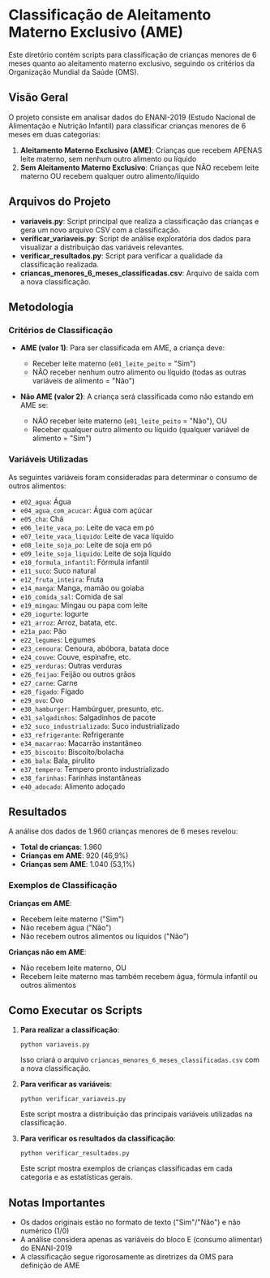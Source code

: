 # Classificação de Aleitamento Materno Exclusivo (AME)

Este diretório contém scripts para classificação de crianças menores de 6 meses quanto ao aleitamento materno exclusivo, seguindo os critérios da Organização Mundial da Saúde (OMS).

## Visão Geral

O projeto consiste em analisar dados do ENANI-2019 (Estudo Nacional de Alimentação e Nutrição Infantil) para classificar crianças menores de 6 meses em duas categorias:

1. **Aleitamento Materno Exclusivo (AME)**: Crianças que recebem APENAS leite materno, sem nenhum outro alimento ou líquido
2. **Sem Aleitamento Materno Exclusivo**: Crianças que NÃO recebem leite materno OU recebem qualquer outro alimento/líquido

## Arquivos do Projeto

- **variaveis.py**: Script principal que realiza a classificação das crianças e gera um novo arquivo CSV com a classificação.
- **verificar_variaveis.py**: Script de análise exploratória dos dados para visualizar a distribuição das variáveis relevantes.
- **verificar_resultados.py**: Script para verificar a qualidade da classificação realizada.
- **criancas_menores_6_meses_classificadas.csv**: Arquivo de saída com a nova classificação.

## Metodologia

### Critérios de Classificação

- **AME (valor 1)**: Para ser classificada em AME, a criança deve:
  - Receber leite materno (`e01_leite_peito` = "Sim")
  - NÃO receber nenhum outro alimento ou líquido (todas as outras variáveis de alimento = "Não")

- **Não AME (valor 2)**: A criança será classificada como não estando em AME se:
  - NÃO receber leite materno (`e01_leite_peito` = "Não"), OU
  - Receber qualquer outro alimento ou líquido (qualquer variável de alimento = "Sim")

### Variáveis Utilizadas

As seguintes variáveis foram consideradas para determinar o consumo de outros alimentos:

- `e02_agua`: Água
- `e04_agua_com_acucar`: Água com açúcar
- `e05_cha`: Chá
- `e06_leite_vaca_po`: Leite de vaca em pó
- `e07_leite_vaca_liquido`: Leite de vaca líquido
- `e08_leite_soja_po`: Leite de soja em pó
- `e09_leite_soja_liquido`: Leite de soja líquido
- `e10_formula_infantil`: Fórmula infantil
- `e11_suco`: Suco natural
- `e12_fruta_inteira`: Fruta
- `e14_manga`: Manga, mamão ou goiaba
- `e16_comida_sal`: Comida de sal
- `e19_mingau`: Mingau ou papa com leite
- `e20_iogurte`: Iogurte
- `e21_arroz`: Arroz, batata, etc.
- `e21a_pao`: Pão
- `e22_legumes`: Legumes
- `e23_cenoura`: Cenoura, abóbora, batata doce
- `e24_couve`: Couve, espinafre, etc.
- `e25_verduras`: Outras verduras
- `e26_feijao`: Feijão ou outros grãos
- `e27_carne`: Carne
- `e28_figado`: Fígado
- `e29_ovo`: Ovo
- `e30_hamburger`: Hambúrguer, presunto, etc.
- `e31_salgadinhos`: Salgadinhos de pacote
- `e32_suco_industrializado`: Suco industrializado
- `e33_refrigerante`: Refrigerante
- `e34_macarrao`: Macarrão instantâneo
- `e35_biscoito`: Biscoito/bolacha
- `e36_bala`: Bala, pirulito
- `e37_tempero`: Tempero pronto industrializado
- `e38_farinhas`: Farinhas instantâneas
- `e40_adocado`: Alimento adoçado

## Resultados

A análise dos dados de 1.960 crianças menores de 6 meses revelou:

- **Total de crianças**: 1.960
- **Crianças em AME**: 920 (46,9%)
- **Crianças sem AME**: 1.040 (53,1%)

### Exemplos de Classificação

**Crianças em AME**:
- Recebem leite materno ("Sim")
- Não recebem água ("Não")
- Não recebem outros alimentos ou líquidos ("Não")

**Crianças não em AME**:
- Não recebem leite materno, OU
- Recebem leite materno mas também recebem água, fórmula infantil ou outros alimentos

## Como Executar os Scripts

1. **Para realizar a classificação**:
   ```
   python variaveis.py
   ```
   Isso criará o arquivo `criancas_menores_6_meses_classificadas.csv` com a nova classificação.

2. **Para verificar as variáveis**:
   ```
   python verificar_variaveis.py
   ```
   Este script mostra a distribuição das principais variáveis utilizadas na classificação.

3. **Para verificar os resultados da classificação**:
   ```
   python verificar_resultados.py
   ```
   Este script mostra exemplos de crianças classificadas em cada categoria e as estatísticas gerais.

## Notas Importantes

- Os dados originais estão no formato de texto ("Sim"/"Não") e não numérico (1/0)
- A análise considera apenas as variáveis do bloco E (consumo alimentar) do ENANI-2019
- A classificação segue rigorosamente as diretrizes da OMS para definição de AME 